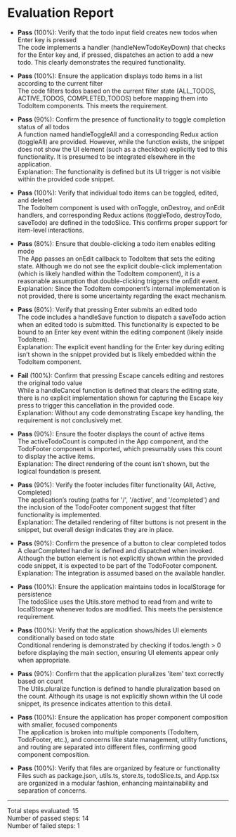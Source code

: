 # Evaluation Report

- **Pass** (100%): Verify that the todo input field creates new todos when Enter key is pressed  
  The code implements a handler (handleNewTodoKeyDown) that checks for the Enter key and, if pressed, dispatches an action to add a new todo. This clearly demonstrates the required functionality.

- **Pass** (100%): Ensure the application displays todo items in a list according to the current filter  
  The code filters todos based on the current filter state (ALL_TODOS, ACTIVE_TODOS, COMPLETED_TODOS) before mapping them into TodoItem components. This meets the requirement.

- **Pass** (90%): Confirm the presence of functionality to toggle completion status of all todos  
  A function named handleToggleAll and a corresponding Redux action (toggleAll) are provided. However, while the function exists, the snippet does not show the UI element (such as a checkbox) explicitly tied to this functionality. It is presumed to be integrated elsewhere in the application.  
  Explanation: The functionality is defined but its UI trigger is not visible within the provided code snippet.

- **Pass** (100%): Verify that individual todo items can be toggled, edited, and deleted  
  The TodoItem component is used with onToggle, onDestroy, and onEdit handlers, and corresponding Redux actions (toggleTodo, destroyTodo, saveTodo) are defined in the todoSlice. This confirms proper support for item-level interactions.

- **Pass** (80%): Ensure that double-clicking a todo item enables editing mode  
  The App passes an onEdit callback to TodoItem that sets the editing state. Although we do not see the explicit double-click implementation (which is likely handled within the TodoItem component), it is a reasonable assumption that double-clicking triggers the onEdit event.  
  Explanation: Since the TodoItem component’s internal implementation is not provided, there is some uncertainty regarding the exact mechanism.

- **Pass** (80%): Verify that pressing Enter submits an edited todo  
  The code includes a handleSave function to dispatch a saveTodo action when an edited todo is submitted. This functionality is expected to be bound to an Enter key event within the editing component (likely inside TodoItem).  
  Explanation: The explicit event handling for the Enter key during editing isn’t shown in the snippet provided but is likely embedded within the TodoItem component.

- **Fail** (100%): Confirm that pressing Escape cancels editing and restores the original todo value  
  While a handleCancel function is defined that clears the editing state, there is no explicit implementation shown for capturing the Escape key press to trigger this cancellation in the provided code.  
  Explanation: Without any code demonstrating Escape key handling, the requirement is not conclusively met.

- **Pass** (90%): Ensure the footer displays the count of active items  
  The activeTodoCount is computed in the App component, and the TodoFooter component is imported, which presumably uses this count to display the active items.  
  Explanation: The direct rendering of the count isn’t shown, but the logical foundation is present.

- **Pass** (90%): Verify the footer includes filter functionality (All, Active, Completed)  
  The application’s routing (paths for '/', '/active', and '/completed') and the inclusion of the TodoFooter component suggest that filter functionality is implemented.  
  Explanation: The detailed rendering of filter buttons is not present in the snippet, but overall design indicates they are in place.

- **Pass** (90%): Confirm the presence of a button to clear completed todos  
  A clearCompleted handler is defined and dispatched when invoked. Although the button element is not explicitly shown within the provided code snippet, it is expected to be part of the TodoFooter component.  
  Explanation: The integration is assumed based on the available handler.

- **Pass** (100%): Ensure the application maintains todos in localStorage for persistence  
  The todoSlice uses the Utils.store method to read from and write to localStorage whenever todos are modified. This meets the persistence requirement.

- **Pass** (100%): Verify that the application shows/hides UI elements conditionally based on todo state  
  Conditional rendering is demonstrated by checking if todos.length > 0 before displaying the main section, ensuring UI elements appear only when appropriate.

- **Pass** (90%): Confirm that the application pluralizes 'item' text correctly based on count  
  The Utils.pluralize function is defined to handle pluralization based on the count. Although its usage is not explicitly shown within the UI code snippet, its presence indicates attention to this detail.

- **Pass** (100%): Ensure the application has proper component composition with smaller, focused components  
  The application is broken into multiple components (TodoItem, TodoFooter, etc.), and concerns like state management, utility functions, and routing are separated into different files, confirming good component composition.

- **Pass** (100%): Verify that files are organized by feature or functionality  
  Files such as package.json, utils.ts, store.ts, todoSlice.ts, and App.tsx are organized in a modular fashion, enhancing maintainability and separation of concerns.

---

Total steps evaluated: 15  
Number of passed steps: 14  
Number of failed steps: 1